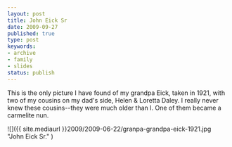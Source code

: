 ```yaml
---
layout: post
title: John Eick Sr
date: 2009-09-27
published: true
type: post
keywords:
- archive
- family
- slides
status: publish
---
```

This is the only picture I have found of my grandpa Eick, taken in 1921, with two of my cousins on my dad's side, Helen & Loretta Daley.  I really never knew these cousins--they were much older than I.   One of them became a carmelite nun.

![]({{ site.mediaurl }}2009/2009-06-22/granpa-grandpa-eick-1921.jpg "John Eick Sr." )
